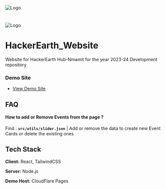 ![Logo](https://iili.io/J9g0c7t.md.png)
#
![Logo](https://iili.io/J9gE3lV.md.png) 

###
# HackerEarth_Website


Website for HackerEarth Hub-Nmamit for the year 2023-24
Development repository


### Demo Site

- [View Demo Site](https://hacker-earth-test-site.pages.dev/)


## FAQ

#### How to add or Remove Events from the page ?

Find :  **`src/utils/slider.json`** | Add or remove the data to create new Event Cards or delete the existing ones 


## Tech Stack

**Client:** React, TailwindCSS

**Server:** Node.js 

**Demo Host:** CloudFlare Pages

